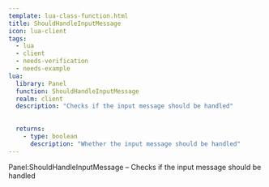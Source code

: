 ```yaml
---
template: lua-class-function.html
title: ShouldHandleInputMessage
icon: lua-client
tags:
  - lua
  - client
  - needs-verification
  - needs-example
lua:
  library: Panel
  function: ShouldHandleInputMessage
  realm: client
  description: "Checks if the input message should be handled"
  
  
  returns:
    - type: boolean
      description: "Whether the input message should be handled"
---
```


<div class="lua__search__keywords">
Panel:ShouldHandleInputMessage &#x2013; Checks if the input message should be handled
</div>

